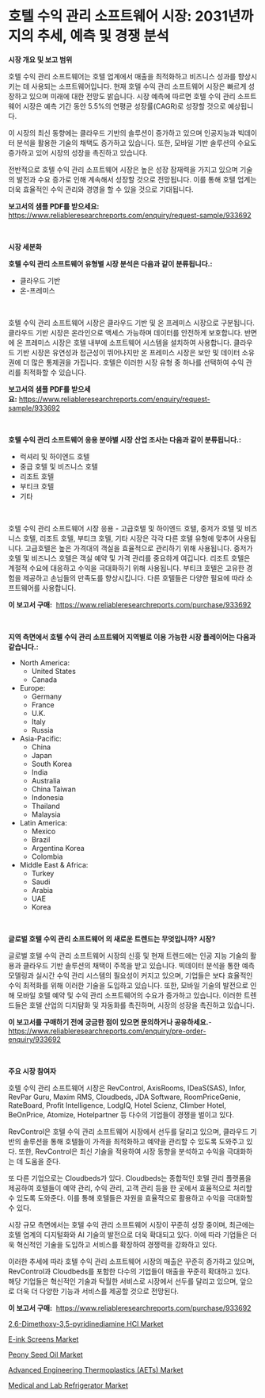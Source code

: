 <p><h1>호텔 수익 관리 소프트웨어 시장: 2031년까지의 추세, 예측 및 경쟁 분석</h1></p><p><strong>시장 개요 및 보고 범위</strong></p>
<p><p>호텔 수익 관리 소프트웨어는 호텔 업계에서 매출을 최적화하고 비즈니스 성과를 향상시키는 데 사용되는 소프트웨어입니다. 현재 호텔 수익 관리 소프트웨어 시장은 빠르게 성장하고 있으며 미래에 대한 전망도 밝습니다. 시장 예측에 따르면 호텔 수익 관리 소프트웨어 시장은 예측 기간 동안 5.5%의 연평균 성장률(CAGR)로 성장할 것으로 예상됩니다. </p><p>이 시장의 최신 동향에는 클라우드 기반의 솔루션이 증가하고 있으며 인공지능과 빅데이터 분석을 활용한 기술의 채택도 증가하고 있습니다. 또한, 모바일 기반 솔루션의 수요도 증가하고 있어 시장의 성장을 촉진하고 있습니다.</p><p>전반적으로 호텔 수익 관리 소프트웨어 시장은 높은 성장 잠재력을 가지고 있으며 기술의 발전과 수요 증가로 인해 계속해서 성장할 것으로 전망됩니다. 이를 통해 호텔 업계는 더욱 효율적인 수익 관리와 경영을 할 수 있을 것으로 기대됩니다.</p></p>
<p><strong>보고서의 샘플 PDF를 받으세요:</strong> <a href="https://www.reliableresearchreports.com/enquiry/request-sample/933692">https://www.reliableresearchreports.com/enquiry/request-sample/933692</a></p>
<p>&nbsp;</p>
<p><strong>시장 세분화</strong></p>
<p><strong>호텔 수익 관리 소프트웨어 유형별 시장 분석은 다음과 같이 분류됩니다.:</strong></p>
<p><ul><li>클라우드 기반</li><li>온-프레미스</li></ul></p>
<p>&nbsp;</p>
<p><p>호텔 수익 관리 소프트웨어 시장은 클라우드 기반 및 온 프레미스 시장으로 구분됩니다. 클라우드 기반 시장은 온라인으로 액세스 가능하며 데이터를 안전하게 보호합니다. 반면에 온 프레미스 시장은 호텔 내부에 소프트웨어 시스템을 설치하여 사용합니다. 클라우드 기반 시장은 유연성과 접근성이 뛰어나지만 온 프레미스 시장은 보안 및 데이터 소유권에 더 많은 통제권을 가집니다. 호텔은 이러한 시장 유형 중 하나를 선택하여 수익 관리를 최적화할 수 있습니다.</p></p>
<p><strong>보고서의 샘플 PDF를 받으세요:</strong>&nbsp;<a href="https://www.reliableresearchreports.com/enquiry/request-sample/933692">https://www.reliableresearchreports.com/enquiry/request-sample/933692</a></p>
<p>&nbsp;</p>
<p><strong> 호텔 수익 관리 소프트웨어 응용 분야별 시장 산업 조사는 다음과 같이 분류됩니다.:</strong></p>
<p><ul><li>럭셔리 및 하이엔드 호텔</li><li>중급 호텔 및 비즈니스 호텔</li><li>리조트 호텔</li><li>부티크 호텔</li><li>기타</li></ul></p>
<p>&nbsp;</p>
<p><p>호텔 수익 관리 소프트웨어 시장 응용 - 고급호텔 및 하이엔드 호텔, 중저가 호텔 및 비즈니스 호텔, 리조트 호텔, 부티크 호텔, 기타 시장은 각각 다른 호텔 유형에 맞추어 사용됩니다. 고급호텔은 높은 가격대의 객실을 효율적으로 관리하기 위해 사용됩니다. 중저가 호텔 및 비즈니스 호텔은 객실 예약 및 가격 관리를 중요하게 여깁니다. 리조트 호텔은 계절적 수요에 대응하고 수익을 극대화하기 위해 사용됩니다. 부티크 호텔은 고유한 경험을 제공하고 손님들의 만족도를 향상시킵니다. 다른 호텔들은 다양한 필요에 따라 소프트웨어를 사용합니다.</p></p>
<p><strong>이 보고서 구매:</strong>&nbsp; <a href="https://www.reliableresearchreports.com/purchase/933692">https://www.reliableresearchreports.com/purchase/933692</a></p>
<p>&nbsp;</p>
<p><strong>지역 측면에서 호텔 수익 관리 소프트웨어 지역별로 이용 가능한 시장 플레이어는 다음과 같습니다.:</strong></p>
<p><ul>
    <li>
        North America:
        <ul>
            <li>United States</li>
            <li>Canada</li>
        </ul>
    </li>
    <li>
        Europe:
        <ul>
            <li>Germany</li>
            <li>France</li>
            <li>U.K.</li>
            <li>Italy</li>
            <li>Russia</li>
        </ul>
    </li>
    <li>
        Asia-Pacific:
        <ul>
            <li>China</li>
            <li>Japan</li>
            <li>South Korea</li>
            <li>India</li>
            <li>Australia</li>
            <li>China Taiwan</li>
            <li>Indonesia</li>
            <li>Thailand</li>
            <li>Malaysia</li>
        </ul>
    </li>
    <li>
        Latin America:
        <ul>
            <li>Mexico</li>
            <li>Brazil</li>
            <li>Argentina Korea</li>
            <li>Colombia</li>
        </ul>
    </li>
    <li>
        Middle East & Africa:
        <ul>
            <li>Turkey</li>
            <li>Saudi</li>
            <li>Arabia</li>
            <li>UAE</li>
            <li>Korea</li>
        </ul>
    </li>
    </ul></p>
<p>&nbsp;</p>
<p><strong>글로벌 호텔 수익 관리 소프트웨어 의 새로운 트렌드는 무엇입니까? 시장?</strong></p>
<p><p>글로벌 호텔 수익 관리 소프트웨어 시장의 신흥 및 현재 트렌드에는 인공 지능 기술의 활용과 클라우드 기반 솔루션의 채택이 주목을 받고 있습니다. 빅데이터 분석을 통한 예측 모델링과 실시간 수익 관리 시스템의 필요성이 커지고 있으며, 기업들은 보다 효율적인 수익 최적화를 위해 이러한 기술을 도입하고 있습니다. 또한, 모바일 기술의 발전으로 인해 모바일 호텔 예약 및 수익 관리 소프트웨어의 수요가 증가하고 있습니다. 이러한 트렌드들은 호텔 산업의 디지턈화 및 자동화를 촉진하며, 시장의 성장을 촉진하고 있습니다.</p></p>
<p><strong>이 보고서를 구매하기 전에 궁금한 점이 있으면 문의하거나 공유하세요.</strong>- <a href="https://www.reliableresearchreports.com/enquiry/pre-order-enquiry/933692">https://www.reliableresearchreports.com/enquiry/pre-order-enquiry/933692</a></p>
<p>&nbsp;</p>
<p><strong>주요 시장 참여자</strong></p>
<p><p>호텔 수익 관리 소프트웨어 시장은 RevControl, AxisRooms, IDeaS(SAS), Infor, RevPar Guru, Maxim RMS, Cloudbeds, JDA Software, RoomPriceGenie, RateBoard, Profit Intelligence, LodgIQ, Hotel Scienz, Climber Hotel, BeOnPrice, Atomize, Hotelpartner 등 다수의 기업들이 경쟁을 벌이고 있다. </p><p>RevControl은 호텔 수익 관리 소프트웨어 시장에서 선두를 달리고 있으며, 클라우드 기반의 솔루션을 통해 호텔들이 가격을 최적화하고 예약을 관리할 수 있도록 도와주고 있다. 또한, RevControl은 최신 기술을 적용하여 시장 동향을 분석하고 수익을 극대화하는 데 도움을 준다.</p><p>또 다른 기업으로는 Cloudbeds가 있다. Cloudbeds는 종합적인 호텔 관리 플랫폼을 제공하여 호텔들이 예약 관리, 수익 관리, 고객 관리 등을 한 곳에서 효율적으로 처리할 수 있도록 도와준다. 이를 통해 호텔들은 자원을 효율적으로 활용하고 수익을 극대화할 수 있다.</p><p>시장 규모 측면에서는 호텔 수익 관리 소프트웨어 시장이 꾸준히 성장 중이며, 최근에는 호텔 업계의 디지털화와 AI 기술의 발전으로 더욱 확대되고 있다. 이에 따라 기업들은 더욱 혁신적인 기술을 도입하고 서비스를 확장하여 경쟁력을 강화하고 있다.</p><p>이러한 추세에 따라 호텔 수익 관리 소프트웨어 시장의 매출은 꾸준히 증가하고 있으며, RevControl과 Cloudbeds를 포함한 다수의 기업들이 매출을 꾸준히 확대하고 있다. 해당 기업들은 혁신적인 기술과 탁월한 서비스로 시장에서 선두를 달리고 있으며, 앞으로 더욱 더 다양한 기능과 서비스를 제공할 것으로 전망된다.</p></p>
<p><strong>이 보고서 구매:</strong>&nbsp;&nbsp;<a href="https://www.reliableresearchreports.com/purchase/933692">https://www.reliableresearchreports.com/purchase/933692</a></p>
<p><p><a href="https://issuu.com/reportprime-2/docs/26-dimethoxy-35-pyridinediamine-hcl-market-size-20">2,6-Dimethoxy-3,5-pyridinediamine HCl Market</a></p><p><a href="https://issuu.com/reportprime-2/docs/e-ink-screens-market-size-2030.pptx">E-ink Screens Market</a></p><p><a href="https://view.publitas.com/reportprime-1/peony-seed-oil-market-size-growth-outlook-from-2024-to-2031-projecting-at-markets-trends-analysis-by-application-regional-outlook-and-revenue/">Peony Seed Oil Market</a></p><p><a href="https://github.com/tamvrosiya/Market-Research-Report-List-3/blob/main/advanced-engineering-thermoplastics-aets-market.md">Advanced Engineering Thermoplastics (AETs) Market</a></p><p><a href="https://github.com/pizolina/Market-Research-Report-List-3/blob/main/medical-and-lab-refrigerator-market.md">Medical and Lab Refrigerator Market</a></p></p>
